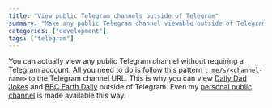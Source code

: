 ```yaml
---
title: "View public Telegram channels outside of Telegram"
summary: "Make any public Telegram channel viewable outside of Telegram"
categories: ["development"]
tags: ["telegram"]
---
```


You can actually view any public Telegram channel without requiring a Telegram account. All you need to do is follow this pattern `t.me/s/<channel-name>` to the Telegram channel URL. This is why you can view [Daily Dad Jokes](https://t.me/s/DailyDadJokes) and [BBC Earth Daily](https://t.me/s/BBCEarthDaily) outside of Telegram. Even my [personal public channel](https://t.me/s/jesstern) is made available this way.
